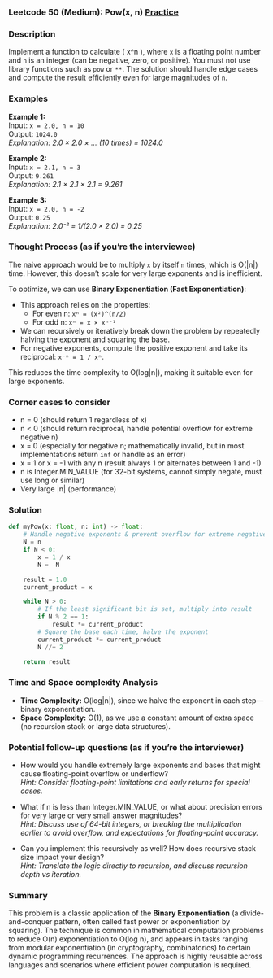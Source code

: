 ### Leetcode 50 (Medium): Pow(x, n) [Practice](https://leetcode.com/problems/powx-n)

### Description  
Implement a function to calculate \( x^n \), where `x` is a floating point number and `n` is an integer (can be negative, zero, or positive). You must not use library functions such as `pow` or `**`. The solution should handle edge cases and compute the result efficiently even for large magnitudes of `n`.

### Examples  

**Example 1:**  
Input: `x = 2.0, n = 10`  
Output: `1024.0`  
*Explanation: 2.0 × 2.0 × ... (10 times) = 1024.0*

**Example 2:**  
Input: `x = 2.1, n = 3`  
Output: `9.261`  
*Explanation: 2.1 × 2.1 × 2.1 = 9.261*

**Example 3:**  
Input: `x = 2.0, n = -2`  
Output: `0.25`  
*Explanation: 2.0⁻² = 1/(2.0 × 2.0) = 0.25*

### Thought Process (as if you’re the interviewee)  
The naive approach would be to multiply `x` by itself `n` times, which is O(|n|) time. However, this doesn’t scale for very large exponents and is inefficient.

To optimize, we can use **Binary Exponentiation (Fast Exponentiation)**:
- This approach relies on the properties:
  - For even n: `xⁿ = (x²)^(n/2)`
  - For odd n: `xⁿ = x × xⁿ⁻¹`
- We can recursively or iteratively break down the problem by repeatedly halving the exponent and squaring the base.
- For negative exponents, compute the positive exponent and take its reciprocal: `x⁻ⁿ = 1 / xⁿ`.

This reduces the time complexity to O(log|n|), making it suitable even for large exponents.

### Corner cases to consider  
- n = 0 (should return 1 regardless of x)
- n < 0 (should return reciprocal, handle potential overflow for extreme negative n)
- x = 0 (especially for negative n; mathematically invalid, but in most implementations return `inf` or handle as an error)
- x = 1 or x = -1 with any n (result always 1 or alternates between 1 and -1)
- n is Integer.MIN_VALUE (for 32-bit systems, cannot simply negate, must use long or similar)
- Very large |n| (performance)

### Solution

```python
def myPow(x: float, n: int) -> float:
    # Handle negative exponents & prevent overflow for extreme negative numbers
    N = n
    if N < 0:
        x = 1 / x
        N = -N

    result = 1.0
    current_product = x

    while N > 0:
        # If the least significant bit is set, multiply into result
        if N % 2 == 1:
            result *= current_product
        # Square the base each time, halve the exponent
        current_product *= current_product
        N //= 2

    return result

```

### Time and Space complexity Analysis  

- **Time Complexity:** O(log|n|), since we halve the exponent in each step—binary exponentiation.
- **Space Complexity:** O(1), as we use a constant amount of extra space (no recursion stack or large data structures).

### Potential follow-up questions (as if you’re the interviewer)  

- How would you handle extremely large exponents and bases that might cause floating-point overflow or underflow?  
  *Hint: Consider floating-point limitations and early returns for special cases.*

- What if n is less than Integer.MIN_VALUE, or what about precision errors for very large or very small answer magnitudes?  
  *Hint: Discuss use of 64-bit integers, or breaking the multiplication earlier to avoid overflow, and expectations for floating-point accuracy.*

- Can you implement this recursively as well? How does recursive stack size impact your design?  
  *Hint: Translate the logic directly to recursion, and discuss recursion depth vs iteration.*

### Summary
This problem is a classic application of the **Binary Exponentiation** (a divide-and-conquer pattern, often called fast power or exponentiation by squaring). The technique is common in mathematical computation problems to reduce O(n) exponentiation to O(log n), and appears in tasks ranging from modular exponentiation (in cryptography, combinatorics) to certain dynamic programming recurrences. The approach is highly reusable across languages and scenarios where efficient power computation is required.